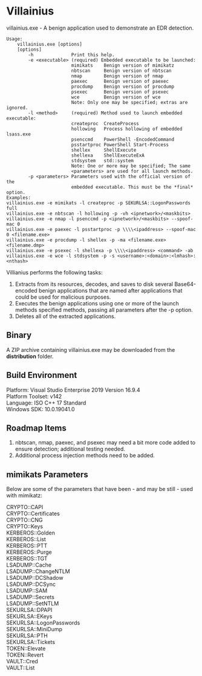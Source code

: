 # Villainius 

villainius.exe - A benign application used to demonstrate an EDR detection.

	Usage:
		villainius.exe [options]
		[options]
			-h				Print this help.
			-e <executable>	(required) Embedded executable to be launched:
							mimikats	Benign version of mimikatz
							nbtscan		Benign version of nbtscan
							nmap		Benign version of nmap
							paexec		Benign version of paexec
							procdump	Benign version of procdump
							psexec		Benign version of psexec
							wce			Benign version of wce
							Note: Only one may be specified; extras are ignored.
			-l <method>		(required) Method used to launch embedded executable:
							createproc	CreateProcess
							hollowing	Process hollowing of embedded lsass.exe
							psenccmd	PowerShell -EncodedCommand
							psstartproc	PowerShell Start-Process
							shellex		ShellExecute
							shellexa	ShellExecuteExA
							stdsystem	std::system
							Note: One or more may be specified; The same
							<parameters> are used for all launch methods.
			-p <parameters> Parameters used with the official version of the
							embedded executable. This must be the *final* option.
	Examples:
	villainius.exe -e mimikats -l createproc -p SEKURLSA::LogonPasswords full
	villainius.exe -e nbtscan -l hollowing -p -vh <ipnetwork>/<maskbits>
	villainius.exe -e nmap -l psenccmd -p <ipnetwork>/<maskbits> --spoof-mac 0
	villainius.exe -e paexec -l psstartproc -p \\\\<ipaddress> --spoof-mac 0 <filename.exe>
	villainius.exe -e procdump -l shellex -p -ma <filename.exe> <filename.dmp>
	villainius.exe -e psexec -l shellexa -p \\\\<ipaddress> <command> -ab
	villainius.exe -e wce -l stdsystem -p -s <username>:<domain>:<lmhash>:<nthash>		

Villianius performs the following tasks:
1. Extracts from its resources, decodes, and saves to disk several Base64-encoded benign applications that are named after applications that could be used for malicious purposes.
2. Executes the benign applications using one or more of the launch methods specified methods, passing all parameters after the -p option. 
3. Deletes all of the extracted applications.

## Binary

A ZIP archive containing villainius.exe may be downloaded from the **distribution** folder.

## Build Environment

Platform: Visual Studio Enterprise 2019 Version 16.9.4	
Platform Toolset: v142	
Language: ISO C++ 17 Standard	
Windows SDK: 10.0.19041.0	

## Roadmap Items
1. nbtscan, nmap, paexec, and psexec may need a bit more code added to ensure detection; additional testing needed.
2. Additional process injection methods need to be added.

## mimikats Parameters

Below are some of the parameters that have been - and may be still - used with mimikatz:

CRYPTO::CAPI  
CRYPTO::Certificates  
CRYPTO::CNG  
CRYPTO::Keys  
KERBEROS::Golden  
KERBEROS::List  
KERBEROS::PTT  
KERBEROS::Purge  
KERBEROS::TGT  
LSADUMP::Cache  
LSADUMP::ChangeNTLM  
LSADUMP::DCShadow  
LSADUMP::DCSync  
LSADUMP::SAM  
LSADUMP::Secrets  
LSADUMP::SetNTLM  
SEKURLSA::DPAPI  
SEKURLSA::EKeys  
SEKURLSA::LogonPasswords  
SEKURLSA::MiniDump  
SEKURLSA::PTH  
SEKURLSA::Tickets  
TOKEN::Elevate  
TOKEN::Revert  
VAULT::Cred  
VAULT::List  